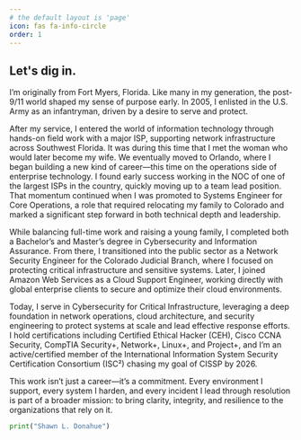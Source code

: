 ```yaml
---
# the default layout is 'page'
icon: fas fa-info-circle
order: 1
---
```



## Let's dig in.

I’m originally from Fort Myers, Florida. Like many in my generation, the post-9/11 world shaped my sense of purpose early. In 2005, I enlisted in the U.S. Army as an infantryman, driven by a desire to serve and protect.

After my service, I entered the world of information technology through hands-on field work with a major ISP, supporting network infrastructure across Southwest Florida. It was during this time that I met the woman who would later become my wife. We eventually moved to Orlando, where I began building a new kind of career—this time on the operations side of enterprise technology. I found early success working in the NOC of one of the largest ISPs in the country, quickly moving up to a team lead position. That momentum continued when I was promoted to Systems Engineer for Core Operations, a role that required relocating my family to Colorado and marked a significant step forward in both technical depth and leadership.

While balancing full-time work and raising a young family, I completed both a Bachelor’s and Master’s degree in Cybersecurity and Information Assurance. From there, I transitioned into the public sector as a Network Security Engineer for the Colorado Judicial Branch, where I focused on protecting critical infrastructure and sensitive systems. Later, I joined Amazon Web Services as a Cloud Support Engineer, working directly with global enterprise clients to secure and optimize their cloud environments.

Today, I serve in Cybersecurity for Critical Infrastructure, leveraging a deep foundation in network operations, cloud architecture, and security engineering to protect systems at scale and lead effective response efforts. I hold certifications including Certified Ethical Hacker (CEH), Cisco CCNA Security, CompTIA Security+, Network+, Linux+, and Project+, and I’m an active/certified member of the International Information System Security Certification Consortium (ISC²) chasing my goal of CISSP by 2026.

This work isn’t just a career—it’s a commitment. Every environment I support, every system I harden, and every incident I lead through resolution is part of a broader mission: to bring clarity, integrity, and resilience to the organizations that rely on it.

```python
print("Shawn L. Donahue")
```